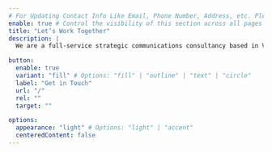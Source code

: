 ```yaml
---
# For Updating Contact Info Like Email, Phone Number, Address, etc. Please update in `src/config/config.toml` `settings.contactInfo` table
enable: true # Control the visibility of this section across all pages where it is used
title: "Let’s Work Together"
description: |
  We are a full-service strategic communications consultancy based in Vancouver, BC, working with clients locally and globally. We help organizations bring their vision to life—crafting stories that resonate, build connection, and drive meaningful impact.

button:
  enable: true
  variant: "fill" # Options: "fill" | "outline" | "text" | "circle"
  label: "Get in Touch"
  url: "/"
  rel: ""
  target: ""

options:
  appearance: "light" # Options: "light" | "accent"
  centeredContent: false
---
```

